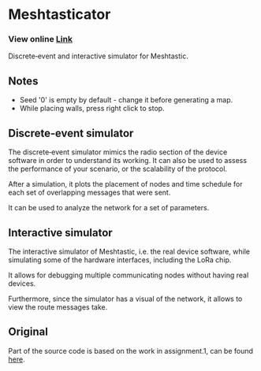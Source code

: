 # Meshtasticator

### View online [Link](https://daniel-naz.github.io/meshtastic)

Discrete‑event and interactive simulator for Meshtastic.

## Notes

- Seed '0' is empty by default - change it before generating a map.
- While placing walls, press right click to stop.

## Discrete‑event simulator

The discrete‑event simulator mimics the radio section of the device software in order to understand its working. It can also be used to assess the performance of your scenario, or the scalability of the protocol.

After a simulation, it plots the placement of nodes and time schedule for each set of overlapping messages that were sent.

It can be used to analyze the network for a set of parameters. 

## Interactive simulator

The interactive simulator of Meshtastic, i.e. the real device software, while simulating some of the hardware interfaces, including the LoRa chip.

It allows for debugging multiple communicating nodes without having real devices.

Furthermore, since the simulator has a visual of the network, it allows to view the route messages take.

## Original

Part of the source code is based on the work in assignment.1, can be found [here](https://daniel-naz.github.io/meshtastic-sim/).

